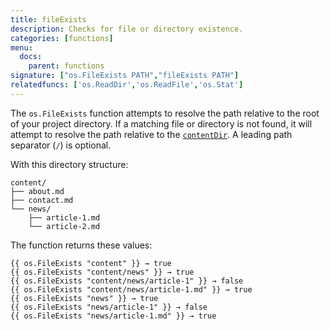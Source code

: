 ```yaml
---
title: fileExists
description: Checks for file or directory existence.
categories: [functions]
menu:
  docs:
    parent: functions
signature: ["os.FileExists PATH","fileExists PATH"]
relatedfuncs: ['os.ReadDir','os.ReadFile','os.Stat']
---
```

The `os.FileExists` function attempts to resolve the path relative to the root of your project directory. If a matching file or directory is not found, it will attempt to resolve the path relative to the [`contentDir`](/getting-started/configuration#contentdir). A leading path separator (`/`) is optional.

With this directory structure:

```text
content/
├── about.md
├── contact.md
└── news/
    ├── article-1.md
    └── article-2.md
```

The function returns these values:

```go-html-template
{{ os.FileExists "content" }} → true
{{ os.FileExists "content/news" }} → true
{{ os.FileExists "content/news/article-1" }} → false
{{ os.FileExists "content/news/article-1.md" }} → true
{{ os.FileExists "news" }} → true
{{ os.FileExists "news/article-1" }} → false
{{ os.FileExists "news/article-1.md" }} → true
```
